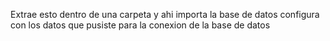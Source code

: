 Extrae esto dentro de una carpeta y ahi importa la base de datos configura con los datos que pusiste para la conexion de la base de datos

